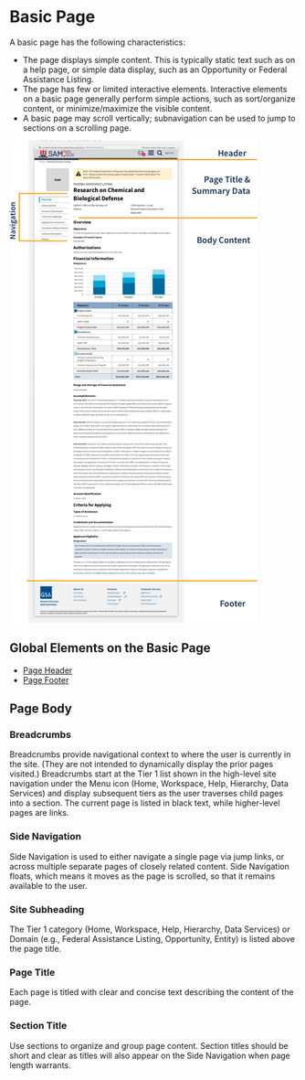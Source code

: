 # Basic Page

A basic page has the following characteristics:

- The page displays simple content. This is typically static text such as on a help page, or simple data display, such as an Opportunity or Federal Assistance Listing.
- The page has few or limited interactive elements. Interactive elements on a basic page generally perform simple actions, such as sort/organize content, or minimize/maximize the visible content.
- A basic page may scroll vertically; subnavigation can be used to jump to sections on a scrolling page.

![Basic Page Layout](/src/assets/img/BasicLayout2.png)

## Global Elements on the Basic Page

- [Page Header](/pages/global-elements#PageHeader)
- [Page Footer](/pages/global-elements#PageFooter)

## Page Body

### Breadcrumbs

Breadcrumbs provide navigational context to where the user is currently in the site. (They are not intended to dynamically display the prior pages visited.) Breadcrumbs start at the Tier 1 list shown in the high-level site navigation under the Menu icon (Home, Workspace, Help, Hierarchy, Data Services) and display subsequent tiers as the user traverses child pages into a section. The current page is listed in black text, while higher-level pages are links.

### Side Navigation

Side Navigation is used to either navigate a single page via jump links, or across multiple separate pages of closely related content. Side Navigation floats, which means it moves as the page is scrolled, so that it remains available to the user.

### Site Subheading
The Tier 1 category (Home, Workspace, Help, Hierarchy, Data Services) or Domain (e.g., Federal Assistance Listing, Opportunity, Entity) is listed above the page title.

### Page Title

Each page is titled with clear and concise text describing the content of the page.

### Section Title

Use sections to organize and group page content. Section titles should be short and clear as titles will also appear on the Side Navigation when page length warrants.
